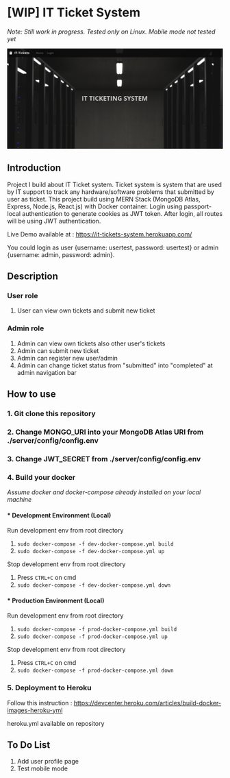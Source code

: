 # [WIP] IT Ticket System
*Note: Still work in progress. Tested only on Linux. Mobile mode not tested yet*

![alt text][image]

## Introduction
Project I build about IT Ticket system. Ticket system is system that are used by IT support to track any hardware/software problems that submitted by user as ticket. This project build using MERN Stack (MongoDB Atlas, Express, Node.js, React.js) with Docker container. Login using passport-local authentication to generate cookies as JWT token. After login, all routes will be using JWT authentication.

Live Demo available at :
https://it-tickets-system.herokuapp.com/

You could login as user {username: usertest, password: usertest} or admin {username: admin, password: admin}.

## Description
### User role
1. User can view own tickets and submit new ticket

### Admin role
1. Admin can view own tickets also other user's tickets 
2. Admin can submit new ticket
2. Admin can register new user/admin
3. Admin can change ticket status from "submitted" into "completed" at admin navigation bar

## How to use
### 1. Git clone this repository
### 2. Change MONGO_URI into your MongoDB Atlas URI from ./server/config/config.env
### 3. Change JWT_SECRET from ./server/config/config.env
### 4. Build your docker
*Assume docker and docker-compose already installed on your local machine*
#### * Development Environment (Local)
Run development env from root directory
1. `sudo docker-compose -f dev-docker-compose.yml build`
2. `sudo docker-compose -f dev-docker-compose.yml up`

Stop development env from root directory
1. Press `CTRL+C` on cmd
2. `sudo docker-compose -f dev-docker-compose.yml down`

#### * Production Environment (Local)
Run development env from root directory
1. `sudo docker-compose -f prod-docker-compose.yml build`
2. `sudo docker-compose -f prod-docker-compose.yml up`

Stop development env from root directory
1. Press `CTRL+C` on cmd
2. `sudo docker-compose -f prod-docker-compose.yml down`

### 5. Deployment to Heroku
Follow this instruction : https://devcenter.heroku.com/articles/build-docker-images-heroku-yml

heroku.yml available on repository

## To Do List
1. Add user profile page
2. Test mobile mode

[image]: https://raw.githubusercontent.com/adif-git/IT-Tickets/master/Homepage.png "Homepage"